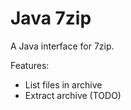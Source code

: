 # Java 7zip

A Java interface for 7zip.

Features:

- List files in archive
- Extract archive (TODO)
